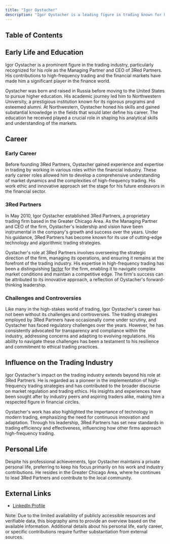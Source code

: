 ```yaml
---
title: "Igor Oystacher"
description: "Igor Oystacher is a leading figure in trading known for high-frequency strategies and as CEO of 3Red Partners influencing market innovation and ethics."
---
```




## Table of Contents

## Early Life and Education

Igor Oystacher is a prominent figure in the trading industry, particularly recognized for his role as the Managing Partner and CEO of 3Red Partners. His contributions to high-frequency trading and the financial markets have made him a significant player in the finance world.

Oystacher was born and raised in Russia before moving to the United States to pursue higher education. His academic journey led him to Northwestern University, a prestigious institution known for its rigorous programs and esteemed alumni. At Northwestern, Oystacher honed his skills and gained substantial knowledge in the fields that would later define his career. The education he received played a crucial role in shaping his analytical skills and understanding of the markets.

## Career

### Early Career

Before founding 3Red Partners, Oystacher gained experience and expertise in trading by working in various roles within the financial industry. These early career roles allowed him to develop a comprehensive understanding of market dynamics and the complexities of high-frequency trading. His work ethic and innovative approach set the stage for his future endeavors in the financial sector.

### 3Red Partners

In May 2010, Igor Oystacher established 3Red Partners, a proprietary trading firm based in the Greater Chicago Area. As the Managing Partner and CEO of the firm, Oystacher's leadership and vision have been instrumental in the company's growth and success over the years. Under his guidance, 3Red Partners has become known for its use of cutting-edge technology and algorithmic trading strategies.

Oystacher's role at 3Red Partners involves overseeing the strategic direction of the firm, managing its operations, and ensuring it remains at the forefront of the trading industry. His expertise in high-frequency trading has been a distinguishing [factor](/wiki/factor-investing) for the firm, enabling it to navigate complex market conditions and maintain a competitive edge. The firm's success can be attributed to its innovative approach, a reflection of Oystacher's forward-thinking leadership.

### Challenges and Controversies

Like many in the high-stakes world of trading, Igor Oystacher's career has not been without its challenges and controversies. The trading strategies employed by 3Red Partners have occasionally come under scrutiny, and Oystacher has faced regulatory challenges over the years. However, he has consistently advocated for transparency and compliance within the industry, addressing concerns and adapting to evolving regulations. His ability to navigate these challenges has been a testament to his resilience and commitment to ethical trading practices.

## Influence on the Trading Industry

Igor Oystacher's impact on the trading industry extends beyond his role at 3Red Partners. He is regarded as a pioneer in the implementation of high-frequency trading strategies and has contributed to the broader discourse on market regulation and trading ethics. His insights and experiences have been sought after by industry peers and aspiring traders alike, making him a respected figure in financial circles.

Oystacher's work has also highlighted the importance of technology in modern trading, emphasizing the need for continuous innovation and adaptation. Through his leadership, 3Red Partners has set new standards in trading efficiency and effectiveness, influencing how other firms approach high-frequency trading.

## Personal Life

Despite his professional achievements, Igor Oystacher maintains a private personal life, preferring to keep his focus primarily on his work and industry contributions. He resides in the Greater Chicago Area, where he continues to lead 3Red Partners and contribute to the local community.

## External Links

* [LinkedIn Profile](https://www.linkedin.com/in/igor-oystacher-38b1946)

Note: Due to the limited availability of publicly accessible resources and verifiable data, this biography aims to provide an overview based on the available information. Additional details about his personal life, early career, or specific contributions require further substantiation from external sources.